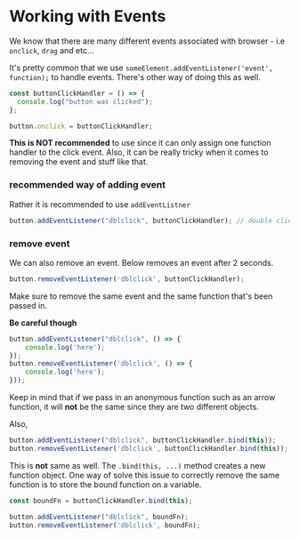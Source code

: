 # Working with Events

We know that there are many different events associated with browser - i.e `onclick`, `drag` and etc...

It's pretty common that we use `someElement.addEventListener('event', function);` to handle events.
There's other way of doing this as well.

```javascript
const buttonClickHandler = () => {
  console.log("button was clicked");
};

button.onclick = buttonClickHandler;
```

**This is NOT recommended** to use since it can only assign one function handler to the click event. Also, it can be really tricky when it comes to removing the event and stuff like that.

### recommended way of adding event

Rather it is recommended to use `addEventListner`

```javascript
button.addEventListener("dblclick", buttonClickHandler); // double click event btw
```

### remove event

We can also remove an event. Below removes an event after 2 seconds.

```javascript
button.removeEventListener('dblclick', buttonClickHandler);
```

Make sure to remove the same event and the same function that's been passed in.

**Be careful though**

```javascript
button.addEventListener("dblclick", () => {
    console.log('here');
});
button.removeEventListener('dblclick', () => {
    console.log('here');
}));
```
Keep in mind that if we pass in an anonymous function such as an arrow function, it will **not** be the same since they are two different objects.

Also,
```javascript
button.addEventListener("dblclick", buttonClickHandler.bind(this));
button.removeEventListener('dblclick', buttonClickHandler.bind(this));
```

This is **not** same as well. The `.bind(this, ...)` method creates a new function object.
One way of solve this issue to correctly remove the same function is to store the bound function on a variable.

```javascript
const boundFn = buttonClickHandler.bind(this);

button.addEventListener("dblclick", boundFn);
button.removeEventListener('dblclick', boundFn);
```